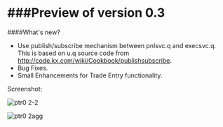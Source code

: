 
###Preview of version 0.3
======================

####What's new?

* Use publish/subscribe mechanism between pnlsvc.q and execsvc.q. This is based on u.q source code from http://code.kx.com/wiki/Cookbook/publishsubscribe.
* Bug Fixes.
* Small Enhancements for Trade Entry functionality.

Screenshot:

![ptr0 2-2](https://cloud.githubusercontent.com/assets/9425771/7025990/95c51e58-dd79-11e4-8e61-296a486a758f.png)

![ptr0 2agg](https://cloud.githubusercontent.com/assets/9425771/7026025/db9a0380-dd79-11e4-802d-fedac9b219bb.png)


